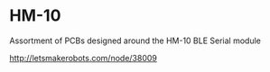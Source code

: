 HM-10
=====

Assortment of PCBs designed around the HM-10 BLE Serial module

http://letsmakerobots.com/node/38009
